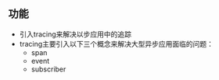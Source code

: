 ## 功能

- 引入tracing来解决以步应用中的追踪
- tracing主要引入以下三个概念来解决大型异步应用面临的问题：
    - span
    - event
    - subscriber
